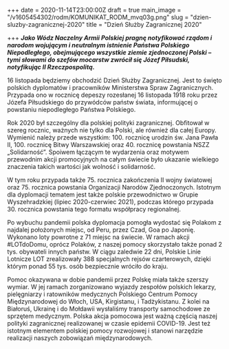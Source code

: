 +++
date = 2020-11-14T23:00:00Z
draft = true
main_image = "/v1605454302/rodm/KOMUNIKAT_RODM_mvq03g.png"
slug = "dzien-sluzby-zagranicznej-2020"
title = "Dzień Służby Zagranicznej 2020"

+++
**_Jako Wódz Naczelny Armii Polskiej pragnę notyfikować rządom i narodom wojującym i neutralnym istnienie Państwa Polskiego Niepodległego, obejmującego wszystkie ziemie zjednoczonej Polski – tymi słowami do szefów mocarstw zwrócił się Józef Piłsudski, notyfikując II Rzeczpospolitą._**

16 listopada będziemy obchodzić Dzień Służby Zagranicznej. Jest to święto polskich dyplomatów i pracowników Ministerstwa Spraw Zagranicznych. Przypada ono w rocznicę depeszy rozesłanej 16 listopada 1918 roku przez Józefa Piłsudskiego do przywódców państw świata, informującej o powstaniu niepodległego Państwa Polskiego.

Rok 2020 był szczególny dla polskiej polityki zagranicznej. Obfitował w szereg rocznic, ważnych nie tylko dla Polski, ale również dla całej Europy. Wymienić należy przede wszystkim: 100. rocznicę urodzin św. Jana Pawła II, 100. rocznicę Bitwy Warszawskiej oraz 40. rocznicę powstania NSZZ „Solidarność”. Spoiwem łączącym te wydarzenia oraz motywem przewodnim akcji promocyjnych na całym świecie było ukazanie wielkiego znaczenia takich wartości jak wolność i solidarność.

W tym roku przypada także 75. rocznica zakończenia II wojny światowej oraz 75. rocznica powstania Organizacji Narodów Zjednoczonych. Istotnym dla dyplomacji tematem jest także polskie przewodnictwo w Grupie Wyszehradzkiej (lipiec 2020-czerwiec 2021), podczas którego przypada 30. rocznica powstania tego formatu współpracy regionalnej.

Po wybuchu pandemii polska dyplomacja pomogła wydostać się Polakom z najdalej położonych miejsc, od Peru, przez Czad, Goa po Japonię. Wykonano loty powrotne z 71 miejsc na świecie. W ramach akcji #LOTdoDomu, oprócz Polaków, z naszej pomocy skorzystało także ponad 2 tys. obywateli innych państw. W ciągu zaledwie 22 dni, Polskie Linie Lotnicze LOT zrealizowały 388 specjalnych rejsów czarterowych, dzięki którym ponad 55 tys. osób bezpiecznie wróciło do kraju.

Pomoc okazywana w dobie pandemii przez Polskę miała także szerszy wymiar. W jej ramach zorganizowano wyjazdy zespołów polskich lekarzy, pielęgniarzy i ratowników medycznych Polskiego Centrum Pomocy Międzynarodowej do Włoch, USA, Kirgistanu, i Tadżykistanu. Z kolei na Białoruś, Ukrainę i do Mołdawii wysłaliśmy transporty samochodowe ze sprzętem medycznym. Polska akcja pomocowa jest ważną częścią naszej polityki zagranicznej realizowanej w czasie epidemii COVID-19. Jest też istotnym elementem polskiej pomocy rozwojowej i stanowi narzędzie realizacji naszych zobowiązań międzynarodowych.